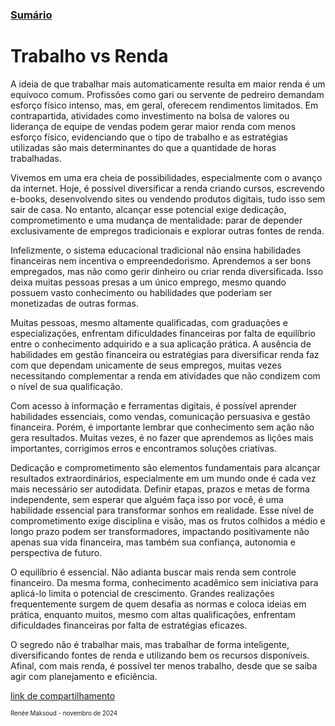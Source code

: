### [Sumário](<https://maksoud.github.io/Sumário>)

# Trabalho vs Renda

A ideia de que trabalhar mais automaticamente resulta em maior renda é um equívoco comum. Profissões como gari ou servente de pedreiro demandam esforço físico intenso, mas, em geral, oferecem rendimentos limitados. Em contrapartida, atividades como investimento na bolsa de valores ou liderança de equipe de vendas podem gerar maior renda com menos esforço físico, evidenciando que o tipo de trabalho e as estratégias utilizadas são mais determinantes do que a quantidade de horas trabalhadas.

Vivemos em uma era cheia de possibilidades, especialmente com o avanço da internet. Hoje, é possível diversificar a renda criando cursos, escrevendo e-books, desenvolvendo sites ou vendendo produtos digitais, tudo isso sem sair de casa. No entanto, alcançar esse potencial exige dedicação, comprometimento e uma mudança de mentalidade: parar de depender exclusivamente de empregos tradicionais e explorar outras fontes de renda.

Infelizmente, o sistema educacional tradicional não ensina habilidades financeiras nem incentiva o empreendedorismo. Aprendemos a ser bons empregados, mas não como gerir dinheiro ou criar renda diversificada. Isso deixa muitas pessoas presas a um único emprego, mesmo quando possuem vasto conhecimento ou habilidades que poderiam ser monetizadas de outras formas.

Muitas pessoas, mesmo altamente qualificadas, com graduações e especializações, enfrentam dificuldades financeiras por falta de equilíbrio entre o conhecimento adquirido e a sua aplicação prática. A ausência de habilidades em gestão financeira ou estratégias para diversificar renda faz com que dependam unicamente de seus empregos, muitas vezes necessitando complementar a renda em atividades que não condizem com o nível de sua qualificação.

Com acesso à informação e ferramentas digitais, é possível aprender habilidades essenciais, como vendas, comunicação persuasiva e gestão financeira. Porém, é importante lembrar que conhecimento sem ação não gera resultados. Muitas vezes, é no fazer que aprendemos as lições mais importantes, corrigimos erros e encontramos soluções criativas.

Dedicação e comprometimento são elementos fundamentais para alcançar resultados extraordinários, especialmente em um mundo onde é cada vez mais necessário ser autodidata. Definir etapas, prazos e metas de forma independente, sem esperar que alguém faça isso por você, é uma habilidade essencial para transformar sonhos em realidade. Esse nível de comprometimento exige disciplina e visão, mas os frutos colhidos a médio e longo prazo podem ser transformadores, impactando positivamente não apenas sua vida financeira, mas também sua confiança, autonomia e perspectiva de futuro.

O equilíbrio é essencial. Não adianta buscar mais renda sem controle financeiro. Da mesma forma, conhecimento acadêmico sem iniciativa para aplicá-lo limita o potencial de crescimento. Grandes realizações frequentemente surgem de quem desafia as normas e coloca ideias em prática, enquanto muitos, mesmo com altas qualificações, enfrentam dificuldades financeiras por falta de estratégias eficazes.

O segredo não é trabalhar mais, mas trabalhar de forma inteligente, diversificando fontes de renda e utilizando bem os recursos disponíveis. Afinal, com mais renda, é possível ter menos trabalho, desde que se saiba agir com planejamento e eficiência.

[link de compartilhamento](<https://maksoud.github.io/Carreiras/Trabalho%20vs%20Renda>)

<sup><sub>
Renée Maksoud - novembro de 2024
</sub></sup>